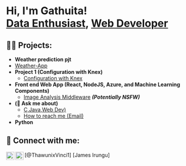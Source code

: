 <h1>Hi, I'm Gathuita! <br/><a href="https://github.com/Gathuita-James/Gathuita">Data Enthusiast</a>, <a href="https://www.linkedin.com/in/james-gathuita-irungu022/">Web Developer</a></h1>

<h2>👨‍💻 Projects:</h2>

- <b>Weather prediction pjt</b>
- [ Weather-App ](https://github.com/Gathuita-James/weather-predict)
- <b>Project 1 (Configuration with Knex)</b>
  - [Configuration with Knex](https://github.com/Gathuita-James/cdms)
- <b>Front end Web App (React, NodeJS, Azure, and Machine Learning Components)</b>
  - [Image Analysis Middleware](https://[github.com/joshmadakor1](https://github.com/Gathuita-James/Gathuita)/4chan-Image-Analysis-Middleware-C964) <b><i>(Potentially NSFW)</b></i>
- <b> (💬 Ask me about)</b>
  - [ C,Java,Web Dev)](https://drive.google.com/file/d/1HgFtZ7Cao7nLJmCCspiLqBDAoJQqRdmk/view?usp=drive_link)
  - [How to reach me (Email)](jamesthaw22@gmail.com)
- <b>Python</b>
<h2> 🤳 Connect with me:</h2>
<img align="left" alt="JoshMadakor | Twitter" width="22px" src="https://cdn.jsdelivr.net/npm/simple-icons@v3/icons/twitter.svg" />[@ThawunixVinci1]
<img align="left" alt="JoshMadakor | LinkedIn" width="22px" src="https://cdn.jsdelivr.net/npm/simple-icons@v3/icons/linkedin.svg" />[James Irungu]
